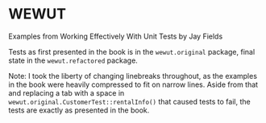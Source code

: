 # WEWUT
Examples from Working Effectively With Unit Tests by Jay Fields

Tests as first presented in the book is in the `wewut.original` package, final state in the `wewut.refactored` package.

Note: I took the liberty of changing linebreaks throughout, as the examples in the book were heavily compressed to
fit on narrow lines. Aside from that and replacing a tab with a space in `wewut.original.CustomerTest::rentalInfo()`
that caused tests to fail, the tests are exactly as presented in the book.
